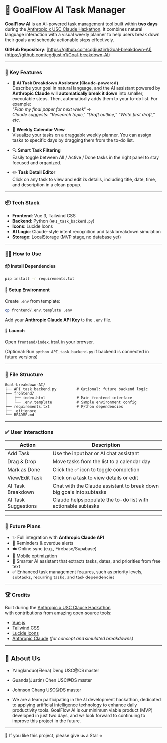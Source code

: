 # 🚀 GoalFlow AI Task Manager


**GoalFlow AI** is an AI-powered task management tool built within **two days** during the [Anthropic x USC Claude Hackathon](https://anthropic-usc-hackathon.devpost.com/). It combines natural language interaction with a visual weekly planner to help users break down their goals and schedule actionable steps effectively.

**GitHub Repository**: [https://github.com/cgdjustin1/Goal-breakdown-AI](https://github.com/cgdjustin1/Goal-breakdown-AI)

---

### 🌟 Key Features

- 🧠 **AI Task Breakdown Assistant (Claude-powered)**  
  Describe your goal in natural language, and the AI assistant powered by **Anthropic Claude** will **automatically break it down** into smaller, executable steps. Then, automatically adds them to your to-do list.
  For example:  
  _"Plan my final paper for next week"_ →  
  _Claude suggests: “Research topic,” “Draft outline,” “Write first draft,” etc._

- 📆 **Weekly Calendar View**  
  Visualize your tasks on a draggable weekly planner. You can assign tasks to specific days by dragging them from the to-do list.

- 🔍 **Smart Task Filtering**  
  Easily toggle between All / Active / Done tasks in the right panel to stay focused and organized.

- ✏️ **Task Detail Editor**  
  Click on any task to view and edit its details, including title, date, time, and description in a clean popup.

---

### 📦 Tech Stack

- **Frontend**: Vue 3, Tailwind CSS  
- **Backend**: Python (`API_task_backend.py`)  
- **Icons**: Lucide Icons  
- **AI Logic**: Claude-style intent recognition and task breakdown simulation  
- **Storage**: LocalStorage (MVP stage, no database yet)

---

### 🧑‍💻 How to Use

#### 📦 Install Dependencies

```bash
pip install -r requirements.txt
```

#### 🔧 Setup Environment

Create `.env` from template:

```bash
cp frontend/.env.template .env
```

Add your **Anthropic Claude API Key** to the `.env` file.

#### 🚀 Launch

Open `frontend/index.html` in your browser.

(Optional: Run `python API_task_backend.py` if backend is connected in future versions)

---

### 📁 File Structure

```
Goal-breakdown-AI/
├── API_task_backend.py         # Optional: future backend logic
├── frontend/
│   ├── index.html              # Main frontend interface
│   └── .env.template           # Sample environment config
├── requirements.txt            # Python dependencies
├── .gitignore
└── README.md
```

---

### ✅ User Interactions

| Action               | Description                                                             |
|----------------------|-------------------------------------------------------------------------|
| Add Task             | Use the input bar or AI chat assistant                                  |
| Drag & Drop          | Move tasks from the list to a calendar day                              |
| Mark as Done         | Click the ✅ icon to toggle completion                                  |
| View/Edit Task       | Click on a task to view details or edit                                 |
| AI Task Breakdown    | Chat with the Claude assistant to break down big goals into subtasks    |
| AI Task Suggestions  | Claude helps populate the to-do list with actionable subtasks           |

---

### 🔮 Future Plans

- ✨ Full integration with **Anthropic Claude API**  
- 🔔 Reminders & overdue alerts  
- ☁️ Online sync (e.g., Firebase/Supabase)  
- 📱 Mobile optimization  
- 🤝 Smarter AI assistant that extracts tasks, dates, and priorities from free text  
- ✅ Enhanced task management features, such as priority levels, subtasks, recurring tasks, and task dependencies

---

### 🏆 Credits

Built during the [Anthropic x USC Claude Hackathon](https://anthropic-usc-hackathon.devpost.com/)  
with contributions from amazing open-source tools:

- [Vue.js](https://vuejs.org/)  
- [Tailwind CSS](https://tailwindcss.com/)  
- [Lucide Icons](https://lucide.dev/)  
- [Anthropic Claude](https://www.anthropic.com/index/claude) *(for concept and simulated breakdowns)*

---

## 👥 About Us

- Yanglanduo(Elena) Deng  USC@CS master
- Guanda(Justin) Chen USC@DS master
- Johnson Chang USC@DS master

- We are a team participating in the AI development hackathon, dedicated to applying artificial intelligence technology to enhance daily productivity tools. GoalFlow AI is our minimum viable product (MVP) developed in just two days, and we look forward to continuing to improve this project in the future.
---

🌟 If you like this project, please give us a Star ⭐️
